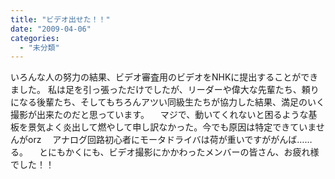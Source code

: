 ```yaml
---
title: "ビデオ出せた！！"
date: "2009-04-06"
categories: 
  - "未分類"
---
```


いろんな人の努力の結果、ビデオ審査用のビデオをNHKに提出することができました。 私は足を引っ張っただけでしたが、リーダーや偉大な先輩たち、頼りになる後輩たち、そしてもちろんアツい同級生たちが協力した結果、満足のいく撮影が出来たのだと思っています。 　マジで、動いてくれないと困るような基板を景気よく炎出して燃やして申し訳なかった。今でも原因は特定できていませんがorz 　アナログ回路初心者にモータドライバは荷が重いですががんば……る。 　とにもかくにも、ビデオ撮影にかかわったメンバーの皆さん、お疲れ様でした！！

